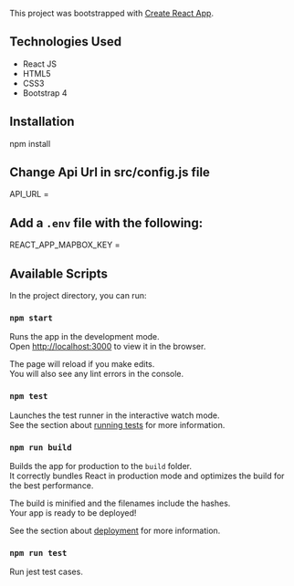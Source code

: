 This project was bootstrapped with [Create React App](https://github.com/facebook/create-react-app).

## Technologies Used

- React JS
- HTML5
- CSS3
- Bootstrap 4

## Installation

npm install

## Change Api Url in src/config.js file

API_URL = <URL>

## Add a `.env` file with the following:

REACT_APP_MAPBOX_KEY = <api-key>

## Available Scripts

In the project directory, you can run:

### `npm start`

Runs the app in the development mode.<br>
Open [http://localhost:3000](http://localhost:3000) to view it in the browser.

The page will reload if you make edits.<br>
You will also see any lint errors in the console.

### `npm test`

Launches the test runner in the interactive watch mode.<br>
See the section about [running tests](https://facebook.github.io/create-react-app/docs/running-tests) for more information.

### `npm run build`

Builds the app for production to the `build` folder.<br>
It correctly bundles React in production mode and optimizes the build for the best performance.

The build is minified and the filenames include the hashes.<br>
Your app is ready to be deployed!

See the section about [deployment](https://facebook.github.io/create-react-app/docs/deployment) for more information.

### `npm run test`

Run jest test cases.

